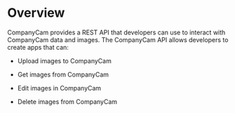 # Overview

CompanyCam provides a REST API that developers can use to interact with CompanyCam data and images. The CompanyCam API allows developers to create apps that can:

- Upload images to CompanyCam

- Get images from CompanyCam

- Edit images in CompanyCam

- Delete images from CompanyCam

